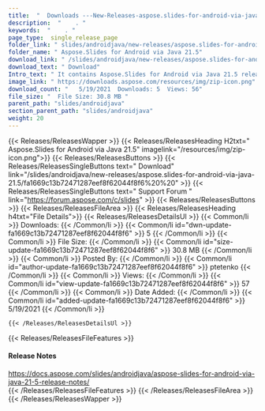```yaml
---
title:  "  Downloads ---New-Releases-aspose.slides-for-android-via-java-21.5 . " 
description:  "    . " 
keywords:  "    . " 
page_type:  single_release_page
folder_link: " slides/androidjava/new-releases/aspose.slides-for-android-via-java-21.5/"
folder_name: " Aspose.Slides for Android via Java 21.5"
download_link: " /slides/androidjava/new-releases/aspose.slides-for-android-via-java-21.5/fa1669c13b72471287eef8f62044f8f6"
download_text: " Download"
Intro_text: " It contains Aspose.Slides for Android via Java 21.5 release."
image_link: " https://downloads.aspose.com/resources/img/zip-icon.png"
download_count: "   5/19/2021  Downloads: 5  Views: 56"
file_size: "  File Size: 30.8 MB "
parent_path: "slides/androidjava"
section_parent_path: "slides/androidjava"
weight: 20 
---
```


{{< Releases/ReleasesWapper >}}
  {{< Releases/ReleasesHeading H2txt=" Aspose.Slides for Android via Java 21.5" imagelink="/resources/img/zip-icon.png">}}
  {{< Releases/ReleasesButtons >}}
    {{< Releases/ReleasesSingleButtons text=" Download" link="/slides/androidjava/new-releases/aspose.slides-for-android-via-java-21.5/fa1669c13b72471287eef8f62044f8f6%20%20" >}}
    {{< Releases/ReleasesSingleButtons text=" Support Forum " link="https://forum.aspose.com/c/slides" >}}
  {{< Releases/ReleasesButtons >}}
  {{< Releases/ReleasesFileArea >}}
    {{< Releases/ReleasesHeading h4txt="File Details">}}
    {{< Releases/ReleasesDetailsUl >}}
            {{< Common/li  >}} Downloads: {{< /Common/li >}} 
      {{< Common/li id="dwn-update-fa1669c13b72471287eef8f62044f8f6" >}} 5 {{< /Common/li >}} 
      {{< Common/li  >}} File Size: {{< /Common/li >}} 
      {{< Common/li id="size-update-fa1669c13b72471287eef8f62044f8f6" >}} 30.8 MB {{< /Common/li >}} 
      {{< Common/li  >}} Posted By: {{< /Common/li >}} 
      {{< Common/li id="author-update-fa1669c13b72471287eef8f62044f8f6" >}} ptetenko {{< /Common/li >}} 
      {{< Common/li  >}} Views: {{< /Common/li >}} 
      {{< Common/li id="view-update-fa1669c13b72471287eef8f62044f8f6" >}} 57 {{< /Common/li >}} 
      {{< Common/li  >}} Date Added: {{< /Common/li >}} 
      {{< Common/li id="added-update-fa1669c13b72471287eef8f62044f8f6" >}} 5/19/2021 {{< /Common/li >}} 

    {{< /Releases/ReleasesDetailsUl >}}

  {{< Releases/ReleasesFileFeatures >}}
      <h4>Release Notes</h4><div><a href="https://docs.aspose.com/slides/androidjava/aspose-slides-for-android-via-java-21-5-release-notes/">https://docs.aspose.com/slides/androidjava/aspose-slides-for-android-via-java-21-5-release-notes/</a></div>
  {{< /Releases/ReleasesFileFeatures >}}
 {{< /Releases/ReleasesFileArea >}}
{{< /Releases/ReleasesWapper >}}


